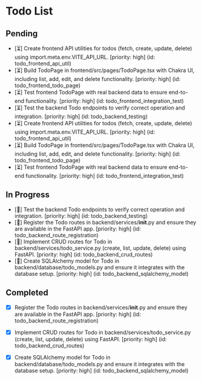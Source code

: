 # Todo List

## Pending

- [⏳] Create frontend API utilities for todos (fetch, create, update, delete) using import.meta.env.VITE_API_URL. [priority: high] (id: todo_frontend_api_util)
- [⏳] Build TodoPage in frontend/src/pages/TodoPage.tsx with Chakra UI, including list, add, edit, and delete functionality. [priority: high] (id: todo_frontend_todo_page)
- [⏳] Test frontend TodoPage with real backend data to ensure end-to-end functionality. [priority: high] (id: todo_frontend_integration_test)
- [⏳] Test the backend Todo endpoints to verify correct operation and integration. [priority: high] (id: todo_backend_testing)
- [⏳] Create frontend API utilities for todos (fetch, create, update, delete) using import.meta.env.VITE_API_URL. [priority: high] (id: todo_frontend_api_util)
- [⏳] Build TodoPage in frontend/src/pages/TodoPage.tsx with Chakra UI, including list, add, edit, and delete functionality. [priority: high] (id: todo_frontend_todo_page)
- [⏳] Test frontend TodoPage with real backend data to ensure end-to-end functionality. [priority: high] (id: todo_frontend_integration_test)

## In Progress

- [🔄] Test the backend Todo endpoints to verify correct operation and integration. [priority: high] (id: todo_backend_testing)
- [🔄] Register the Todo routes in backend/services/__init__.py and ensure they are available in the FastAPI app. [priority: high] (id: todo_backend_route_registration)
- [🔄] Implement CRUD routes for Todo in backend/services/todo_service.py (create, list, update, delete) using FastAPI. [priority: high] (id: todo_backend_crud_routes)
- [🔄] Create SQLAlchemy model for Todo in backend/database/todo_models.py and ensure it integrates with the database setup. [priority: high] (id: todo_backend_sqlalchemy_model)

## Completed

- [x] Register the Todo routes in backend/services/__init__.py and ensure they are available in the FastAPI app. [priority: high] (id: todo_backend_route_registration)
- [x] Implement CRUD routes for Todo in backend/services/todo_service.py (create, list, update, delete) using FastAPI. [priority: high] (id: todo_backend_crud_routes)
- [x] Create SQLAlchemy model for Todo in backend/database/todo_models.py and ensure it integrates with the database setup. [priority: high] (id: todo_backend_sqlalchemy_model)

